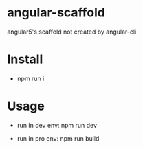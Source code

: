 # angular-scaffold
angular5's scaffold not created by angular-cli


# Install
- npm run i

# Usage
- run in dev env:
  npm run dev

- run in pro env:
  npm run build
